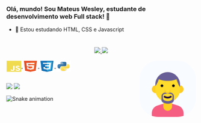 ### Olá, mundo! Sou <strong>Mateus Wesley</strong>, estudante de desenvolvimento web Full stack! 👋


- 🌱 Estou estudando HTML, CSS e Javascript

#
<div align="center">
  <a href="https://github.com/mateuswesley-1">
  <img height="180em" src="https://github-readme-stats.vercel.app/api?username=mateuswesley-1&show_icons=true&theme=dracula&include_all_commits=true&count_private=true"/>
  <img height="180em" src="https://github-readme-stats.vercel.app/api/top-langs/?username=mateuswesley-1&layout=compact&langs_count=7&theme=dracula"/>
</div>
<div style="display: inline_block"><br>
  <img align="center" alt="mateus-Js" height="30" width="40" src="https://raw.githubusercontent.com/devicons/devicon/master/icons/javascript/javascript-plain.svg">
  <img align="center" alt="mateus-HTML" height="30" width="40" src="https://raw.githubusercontent.com/devicons/devicon/master/icons/html5/html5-original.svg">
  <img align="center" alt="mateus-CSS" height="30" width="40" src="https://raw.githubusercontent.com/devicons/devicon/master/icons/css3/css3-original.svg">
  <img align="center" alt="mateus-Python" height="30" width="40" src="https://raw.githubusercontent.com/devicons/devicon/master/icons/python/python-original.svg">
  <img align="right" alt="mateus-pic" height="150" style="border-radius:50px;" src="avatar.png">
</div>
  
  ##
 
<div> 

  <a href = "mailto:mateuswesley314@gmail.com"><img src="https://img.shields.io/badge/-Gmail-%23333?style=for-the-badge&logo=gmail&logoColor=white" target="_blank"></a>
  <a href="https://www.linkedin.com/in/mateusuou" target="_blank"><img src="https://img.shields.io/badge/-LinkedIn-%230077B5?style=for-the-badge&logo=linkedin&logoColor=white" target="_blank"></a> 
 
  ![Snake animation](https://https://github.com/mateuswesley-1/mateuswesley-1/blob/output/github-contribution-grid-snake.svg)
 
</div>


